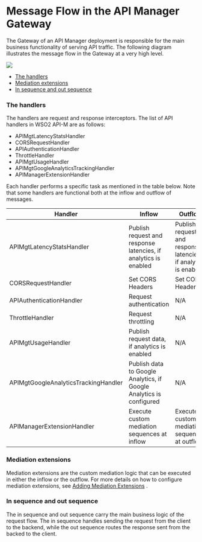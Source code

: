 # Message Flow in the API Manager Gateway

The Gateway of an API Manager deployment is responsible for the main business functionality of serving API traffic. The following diagram illustrates the message flow in the Gateway at a very high level.

![]({{base_path}}/assets/attachments/103335234/103335235.png)

-   [The handlers](#MessageFlowintheAPIManagerGateway-Thehandlers)
-   [Mediation extensions](#MessageFlowintheAPIManagerGateway-Mediationextensions)
-   [In sequence and out sequence](#MessageFlowintheAPIManagerGateway-Insequenceandoutsequence)

### The handlers

The handlers are request and response interceptors. The list of API handlers in WSO2 API-M are as follows:

-   APIMgtLatencyStatsHandler
-   CORSRequestHandler
-   APIAuthenticationHandler
-   ThrottleHandler
-   APIMgtUsageHandler
-   APIMgtGoogleAnalyticsTrackingHandler
-   APIManagerExtensionHandler

Each handler performs a specific task as mentioned in the table below. Note that some handlers are functional both at the inflow and outflow of messages.

| Handler                              | Inflow                                                              | Outflow                                                         |
|--------------------------------------|---------------------------------------------------------------------|-----------------------------------------------------------------|
| APIMgtLatencyStatsHandler            | Publish request and response latencies, if analytics is enabled     | Publish request and response latencies, if analytics is enabled |
| CORSRequestHandler                   | Set CORS Headers                                                    | Set CORS Headers                                                |
| APIAuthenticationHandler             | Request authentication                                              | N/A                                                             |
| ThrottleHandler                      | Request throttling                                                  | N/A                                                             |
| APIMgtUsageHandler                   | Publish request data, if analytics is enabled                       | N/A                                                             |
| APIMgtGoogleAnalyticsTrackingHandler | Publish data to Google Analytics, if Google Analytics is configured | N/A                                                             |
| APIManagerExtensionHandler           | Execute custom mediation sequences at inflow                        | Execute custom mediation sequences at outflow                   |

### Mediation extensions

Mediation extensions are the custom mediation logic that can be executed in either the inflow or the outflow. For more details on how to configure mediation extensions, see [Adding Mediation Extensions]({{base_path}/4.0.0-dev/deploy-and-publish/deploy-on-gateway/api-gateway/message-mediation/changing-the-default-mediation-flow-of-api-requests}) .

### In sequence and out sequence

The in sequence and out sequence carry the main business logic of the request flow. The in sequence handles sending the request from the client to the backend, while the out sequence routes the response sent from the backed to the client.
